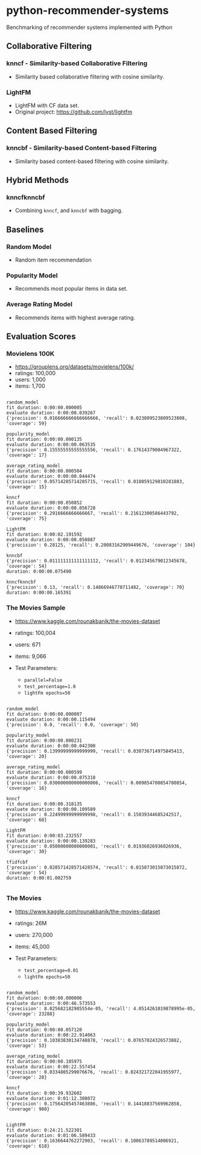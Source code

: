# python-recommender-systems
Benchmarking of recommender systems implemented with Python

## Collaborative Filtering

### knncf - Similarity-based Collaborative Filtering

- Similarity based collaborative filtering with cosine similarity.

### LightFM

- LightFM with CF data set.
- Original project: https://github.com/lyst/lightfm

## Content Based Filtering

### knncbf - Similarity-based Content-based Filtering

- Similarity based content-based filtering with cosine similarity.

## Hybrid Methods 

### knncfknncbf

- Combining `knncf`, and `knncbf` with bagging. 

## Baselines

### Random Model

- Random item recommendation

### Popularity Model

- Recommends most popular items in data set.

### Average Rating Model

- Recommends items with highest average rating.

## Evaluation Scores

### Movielens 100K

- https://grouplens.org/datasets/movielens/100k/
- ratings: 100,000 
- users: 1,000 
- items: 1,700 

```

random_model
fit duration: 0:00:00.000005
evaluate duration: 0:00:00.039267
{'precision': 0.016666666666666666, 'recall': 0.023809523809523808, 'coverage': 59}

popularity_model
fit duration: 0:00:00.000135
evaluate duration: 0:00:00.063535
{'precision': 0.15555555555555556, 'recall': 0.17614379084967322, 'coverage': 17}

average_rating_model
fit duration: 0:00:00.000504
evaluate duration: 0:00:00.044474
{'precision': 0.05714285714285715, 'recall': 0.018059129810281883, 'coverage': 15}

knncf
fit duration: 0:00:00.050852
evaluate duration: 0:00:00.056728
{'precision': 0.2916666666666667, 'recall': 0.21612300586443792, 'coverage': 75}

LightFM
fit duration: 0:00:02.191592
evaluate duration: 0:00:00.050887
{'precision': 0.28125, 'recall': 0.20083162909449676, 'coverage': 104}

knncbf
{'precision': 0.011111111111111112, 'recall': 0.012345679012345678, 'coverage': 54}
duration: 0:00:00.075490

knncfknncbf
{'precision': 0.13, 'recall': 0.14866946778711482, 'coverage': 70}
duration: 0:00:00.165391

```

### The Movies Sample
- https://www.kaggle.com/rounakbanik/the-movies-dataset
- ratings: 100,004 
- users: 671 
- items: 9,066 

- Test Parameters:
    - `parallel=False` 
    - `test_percentage=1.0`
    - `lightFm epochs=50`

```

random_model
fit duration: 0:00:00.000007
evaluate duration: 0:00:00.115494
{'precision': 0.0, 'recall': 0.0, 'coverage': 50}

popularity_model
fit duration: 0:00:00.000231
evaluate duration: 0:00:00.042300
{'precision': 0.13999999999999999, 'recall': 0.030736714975845413, 'coverage': 20}

average_rating_model
fit duration: 0:00:00.000599
evaluate duration: 0:00:00.075318
{'precision': 0.030000000000000006, 'recall': 0.009854700854700854, 'coverage': 16}

knncf
fit duration: 0:00:00.318135
evaluate duration: 0:00:00.109589
{'precision': 0.22499999999999998, 'recall': 0.15039344685242517, 'coverage': 68}

LightFM
fit duration: 0:00:03.232557
evaluate duration: 0:00:00.139283
{'precision': 0.05000000000000001, 'recall': 0.01936026936026936, 'coverage': 30}

tfidfcbf
{'precision': 0.028571428571428574, 'recall': 0.015873015873015872, 'coverage': 54}
duration: 0:00:01.002759


```

### The Movies 
- https://www.kaggle.com/rounakbanik/the-movies-dataset
- ratings: 26M 
- users: 270,000 
- items: 45,000 

- Test Parameters:
    - `test_percentage=0.01`
    - `lightFm epochs=50`

```

random_model
fit duration: 0:00:00.000006
evaluate duration: 0:00:46.573553
{'precision': 8.025682182985554e-05, 'recall': 4.0514261019878995e-05, 'coverage': 23288}

popularity_model
fit duration: 0:00:00.057120
evaluate duration: 0:00:22.914063
{'precision': 0.10383830134748878, 'recall': 0.07657024326573882, 'coverage': 53}

average_rating_model
fit duration: 0:00:00.105975
evaluate duration: 0:00:22.557454
{'precision': 0.0334805299076676, 'recall': 0.024321722041955977, 'coverage': 28}

knncf
fit duration: 0:00:39.932602
evaluate duration: 0:01:12.308072
{'precision': 0.17564205457463886, 'recall': 0.14418837569962858, 'coverage': 980}


LightFM
fit duration: 0:24:21.522301
evaluate duration: 0:01:06.589433
{'precision': 0.1636644762272903, 'recall': 0.10063789514006921, 'coverage': 618}

```